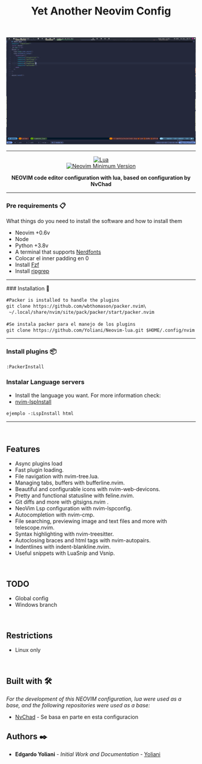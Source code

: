 <h1 align="center">Yet Another Neovim Config</h1>
<br/>
<br/>
<img src="/assets/screenshot.png"><hr>
<div align="center">

[![Lua](https://img.shields.io/badge/Made%20with%20Lua-blueviolet.svg?style=for-the-badge&logo=lua)]() <br/> [![Neovim Minimum Version](https://img.shields.io/badge/Neovim-0.6+-blueviolet.svg?style=flat-square&logo=Neovim&logoColor=white)](https://github.com/neovim/neovim)

**NEOVIM code editor configuration with lua, based on configuration by NvChad**

</div>
<hr/>

### Pre requirements 📋

What things do you need to install the software and how to install them

- Neovim +0.6v
- Node
- Python +3.8v
- A terminal that supports [Nerdfonts](https://github.com/ryanoasis/nerd-fonts)
- Colocar el inner padding en 0
- Install [Fzf](https://github.com/junegunn/fzf)
- Install [ripgrep](https://github.com/BurntSushi/ripgrep#installation)

<hr/>
### Installation 🔧

```
#Packer is installed to handle the plugins
git clone https://github.com/wbthomason/packer.nvim\
 ~/.local/share/nvim/site/pack/packer/start/packer.nvim

#Se instala packer para el manejo de los plugins
git clone https://github.com/Yoliani/Neovim-lua.git $HOME/.config/nvim
```

<hr/>

### Install plugins 📦

```
:PackerInstall

```

### Instalar Language servers

- Install the language you want. For more information check:
- [nvim-lspInstall](https://github.com/kabouzeid/nvim-lspinstall)

```
ejemplo -:LspInstall html
```

<hr/>
<br/>

## Features

- Async plugins load
- Fast plugin loading.
- File navigation with nvim-tree.lua.
- Managing tabs, buffers with bufferline.nvim.
- Beautiful and configurable icons with nvim-web-devicons.
- Pretty and functional statusline with feline.nvim.
- Git diffs and more with gitsigns.nvim .
- NeoVim Lsp configuration with nvim-lspconfig.
- Autocompletion with nvim-cmp.
- File searching, previewing image and text files and more with telescope.nvim.
- Syntax highlighting with nvim-treesitter.
- Autoclosing braces and html tags with nvim-autopairs.
- Indentlines with indent-blankline.nvim.
- Useful snippets with LuaSnip and Vsnip.

<br/>

## TODO

- Global config
- Windows branch

<br/>

## Restrictions

- Linux only

    <br/>

## Built with 🛠️

_For the development of this NEOVIM configuration, lua were used as a base, and
the following repositories were used as a base:_

- [NvChad](https://github.com/NvChad/NvChad) - Se basa en parte en esta configuracion

## Authors ✒️

- **Edgardo Yoliani** - _Initial Work and Documentation_ - [Yoliani](https://github.com/Yoliani)
